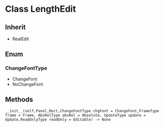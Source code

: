 # Class LengthEdit

## Inherit

* RealEdit

## Enum

### ChangeFontType

* ChangeFont
* NoChangeFont

## Methods
```
__init__(self,Panel,Rect,ChangeFontType chgFont = ChangeFont,FrameType frame = Frame, AbsRelType absRel = Absolute, UpdateType update = Update,ReadOnlyType readOnly = Editable) -> None
